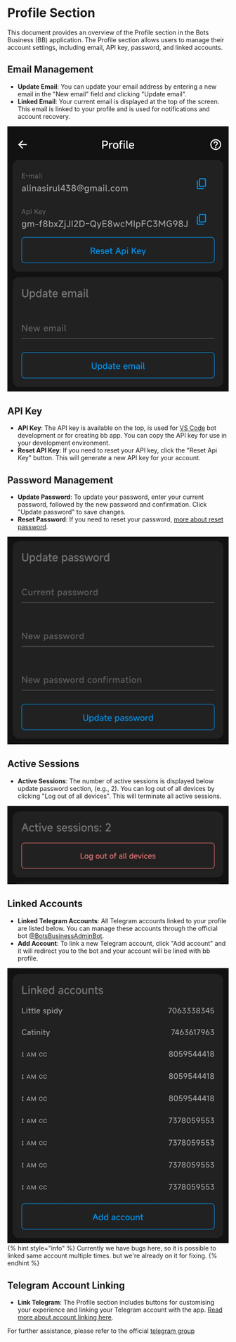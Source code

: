 # Profile Section 

This document provides an overview of the Profile section in the Bots Business (BB) application. The Profile section allows users to manage their account settings, including email, API key, password, and linked accounts.

## Email Management

- **Update Email**: You can update your email address by entering a new email in the "New email" field and clicking "Update email".
- **Linked Email**: Your current email is displayed at the top of the screen. This email is linked to your profile and is used for notifications and account recovery.

![Update Email Screenshot](.gitbook/assets/update_email.jpg)

## API Key

- **API Key**: The API key is available on the top, is used for [VS Code](vs-code.md) bot development or for creating bb app. You can copy the API key for use in your development environment.
- **Reset API Key**: If you need to reset your API key, click the "Reset Api Key" button. This will generate a new API key for your account.

## Password Management

- **Update Password**: To update your password, enter your current password, followed by the new password and confirmation. Click "Update password" to save changes.
- **Reset Password**: If you need to reset your password, [more about reset password](reset-passwors.md).

![Update Password Screenshot](.gitbook/assets/update-password.png)

## Active Sessions

- **Active Sessions**: The number of active sessions is displayed below update password section, (e.g., 2). You can log out of all devices by clicking "Log out of all devices". This will terminate all active sessions.

![Active Sessions Screenshot](.gitbook/assets/active-seasson.png)

## Linked Accounts

- **Linked Telegram Accounts**: All Telegram accounts linked to your profile are listed below. You can manage these accounts through the official bot [@BotsBusinessAdminBot](https://t.me/botsbusinessadminbot).
- **Add Account**: To link a new Telegram account, click "Add account" and it will redirect you to the bot and your account will be lined with bb profile.

![Linked Accounts Screenshot](.gitbook/assets/lined-account.png)
{% hint style="info" %} Currently we have bugs here, so it is possible to linked same account multiple times. but we're already on it for fixing. {% endhint %}

## Telegram Account Linking

- **Link Telegram**: The Profile section includes buttons for customising your experience and linking your Telegram account with the app. [Read more about account linking here](how-to-link-chat-account-with-bb-account.md).

For further assistance, please refer to the official [telegram group](https://t.me/chatbotsbusiness)
